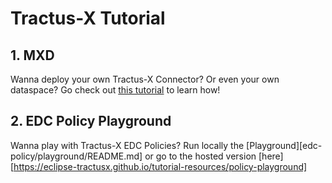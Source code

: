 # Tractus-X Tutorial

## 1. MXD

Wanna deploy your own Tractus-X Connector? Or even your own dataspace? Go check out
[this tutorial](mxd/README.md) to learn how!

## 2. EDC Policy Playground

Wanna play with Tractus-X EDC Policies? Run locally the [Playground][edc-policy/playground/README.md] or
go to the hosted version [here][https://eclipse-tractusx.github.io/tutorial-resources/policy-playground]
